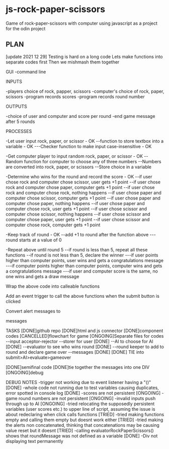 # js-rock-paper-scissors
Game of rock-paper-scissors with computer using javascript as a project for the odin project


PLAN
-------------
[update 2021 12 29]
Testing is hard on a long code
Lets make functions into separate codes first
Then we mishmash them together

GUI
-command line

INPUTS

-players choice of rock, papper, scissors
-computer's choice of rock, paper, scissors
-program records scores
-program records round number

OUTPUTS

-choice of user and computer and score per round
-end game message after 5 rounds

PROCESSES

-Let user input rock, paper, or scissor - OK
--function to store textbox into a variable - OK
 ---Checker function to make input case-insensitive - OK
 
-Get computer player to input random  rock, paper, or scissor - OK
--Random function for computer to choose any of three numbers
--Numbers are converted into rock, paper, or scissors
--Store choice in a variable

-Determine who wins for the round and record the score - OK
--if user chose rock and computer chose scissor, user gets +1 point
--if user chose rock and computer chose paper, computer gets +1 point
--if user chose rock and computer chose rock, nothing happens
--if user chose paper and computer chose scissor, computer gets +1 point
--if user chose paper and computer chose paper, nothing happens
--if user chose paper and computer chose rock, user gets +1 point
--if user chose scissor and computer chose scissor, nothing happens
--if user chose scissor and computer chose paper, user gets +1 point
--if user chose scissor and computer chose rock, computer gets +1 point

-Keep track of round - OK
--add +1 to round after the function above
---round starts at a value of 0


-Repeat above until round 5
--if round is less than 5, repeat all these functions
--if round is not less than 5, declare the winner
---if user points higher than computer points, user wins and gets a congratulations message
---if computer points higher than computer points, computer wins and gets a congratulations message
---if user and computer score is the same, no one wins and gets a draw message


Wrap the above code into calleable functions


Add an event trigger to call the above functions when the submit button is clicked

Convert alert messages to <p> messages

TASKS
[DONE]github repo
[DONE]html and js connector
[DONE]component codes
[CANCELLED]flowchart for game
[ONGOING]Separate files for codes
--input acceptor-rejector
--storer for user [DONE]
--AI to choose for AI [DONE]
--evaluator to see who wins round [DONE]
--round keeper to add to round and declare game over
--messages [DONE]
[DONE] TIE into submit>AI>evaluate>gameover

[DONE]semifinal code
[DONE]tie together the messages into one DIV
[ONGOING]debug


DEBUG NOTES
-trigger not working due to event listener having a "()" [DONE]
-whole code not running due to test variables causing duplicates, error spotted in console log [DONE]
-scores are not persistent [ONGOING]
-game round numbers are not persistent [ONGOING]
-invalid inputs push through up to AI [ONGOING]
-tried relocating the supposedly persistent variables (user scores etc.) to upper line of script, assuming the issue is about redeclaring when click calls functions [TRIED]
-tried making functions empty and calling them empty but doesnt work either [TRIED]
-tried making the alerts non concatenated, thinking that concatenations may be causing  value reset but it doesnt [TRIED]
-calling evaluatorRockPaperScissors() shows that roundMessage was not defined as a variable [DONE]
-Div not displaying text permanently

